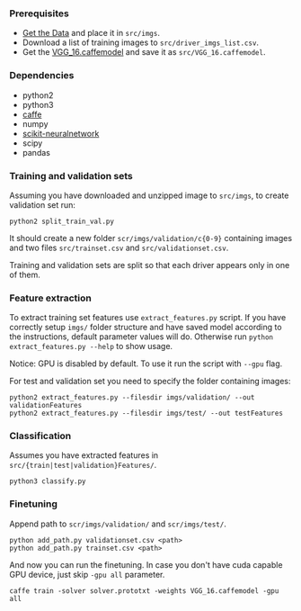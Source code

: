 ### Prerequisites ###

- [Get the Data](https://www.kaggle.com/c/state-farm-distracted-driver-detection/data) and place it in `src/imgs`.
- Download a list of training images to `src/driver_imgs_list.csv`.
- Get the [VGG_16.caffemodel](https://gist.github.com/ksimonyan/211839e770f7b538e2d8) and save it as `src/VGG_16.caffemodel`.


### Dependencies ###

- python2
- python3
- [caffe](http://caffe.berkeleyvision.org)
- numpy
- [scikit-neuralnetwork](http://scikit-neuralnetwork.readthedocs.io/en/latest/guide_installation.html)
- scipy
- pandas


### Training and validation sets ###

Assuming you have downloaded and unzipped image to `src/imgs`, to create validation set run:

```
python2 split_train_val.py
```

It should create a new folder `scr/imgs/validation/c{0-9}` containing images and two files `src/trainset.csv` and `src/validationset.csv`.

Training and validation sets are split so that each driver appears only in one of them.


### Feature extraction ###

To extract training set features use `extract_features.py` script. If you have correctly setup `imgs/` folder structure and have saved model according to the instructions, default parameter values will do. Otherwise run `python extract_features.py --help` to show usage.

Notice: GPU is disabled by default. To use it run the script with 
`--gpu` flag.

For test and validation set you need to specify the folder containing images:

```
python2 extract_features.py --filesdir imgs/validation/ --out validationFeatures
python2 extract_features.py --filesdir imgs/test/ --out testFeatures
```


### Classification ###

Assumes you have extracted features in  `src/{train|test|validation}Features/`.

```
python3 classify.py
```


### Finetuning ###

Append path to `scr/imgs/validation/` and `scr/imgs/test/`.

```
python add_path.py validationset.csv <path>
python add_path.py trainset.csv <path>
```

And now you can run the finetuning. In case you don't have cuda capable GPU device, just skip `-gpu all` parameter.

```
caffe train -solver solver.prototxt -weights VGG_16.caffemodel -gpu all
```

